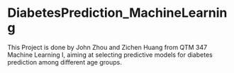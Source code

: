 # DiabetesPrediction_MachineLearning
This Project is done by John Zhou and Zichen Huang from QTM 347 Machine Learning I, aiming at selecting predictive models for diabetes prediction among different age groups.
